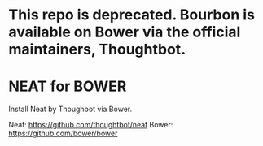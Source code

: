 # This repo is deprecated. Bourbon is available on Bower via the official maintainers, Thoughtbot.

# NEAT for BOWER

Install Neat by Thoughbot via Bower.

Neat: https://github.com/thoughtbot/neat
Bower: https://github.com/bower/bower
